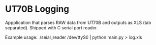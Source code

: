 UT70B Logging
========

Appplication that parses RAW data from UT70B and outputs as XLS (tab separated). Shipped with C serial port reader.

Example usage:
./seial_reader /dev/ttyS0 | python main.py > log.xls
